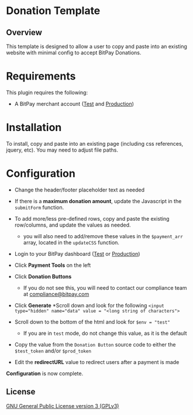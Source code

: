 # Donation Template

## Overview

This template is designed to allow a user to copy and paste into an existing website with minimal config to accept BitPay Donations.

# Requirements

This plugin requires the following:

* A BitPay merchant account ([Test](http://test.bitpay.com) and [Production](http://www.bitpay.com))

# Installation

To install, copy and paste into an existing page (including css references, jquery, etc).  You may need to adjust file paths.

# Configuration

* Change the header/footer placeholder text as needed
* If there is a **maximum donation amount**, update the Javascript in the `submitForm` function.
* To add more/less pre-defined rows, copy and paste the existing row/columns, and update the values as needed.
	* you will also need to add/remove these values in the `$payment_arr` array, located in the `updateCSS` function.
* Login to your BitPay dashboard ([Test](http://test.bitpay.com/dashboard) or [Production](http://www.bitpay.com/dashboard))
* Click **Payment Tools** on the left
* Click **Donation Buttons**
	* If you do not see this, you will need to contact our compliance team at [compliance@bitpay.com](mailto:compliance@bitpay.com)
* Click **Generate**
	*Scroll down and look for the following ```<input type="hidden" name="data" value = "<long string of characters">```

* Scroll down to the bottom of the html and look for ```$env = "test"```
	* If you are in `test` mode, do not change this value, as it is the default
* Copy the value from the `Donation Button` source code to either the `$test_token` and/or `$prod_token`
* Edit the **redirectURL** value to redirect users after a payment is made

**Configuration** is now complete.

## License

[GNU General Public License version 3 (GPLv3)](https://github.com/opencart/opencart/blob/master/license.txt)

